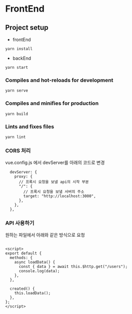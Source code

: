 # FrontEnd

## Project setup

- frontEnd
```
yarn install
```

- backEnd
```
yarn start
```

### Compiles and hot-reloads for development

```
yarn serve
```

### Compiles and minifies for production

```
yarn build
```

### Lints and fixes files

```
yarn lint
```

### CORS 처리

vue.config.js 에서 devServer를 아래의 코드로 변경

```
  devServer: {
    proxy: {
      // 프록시 요청을 보낼 api의 시작 부분
      "/": {
        // 프록시 요청을 보낼 서버의 주소
        target: "http://localhost:3000",
      },
    },
  },
```

### API 사용하기

원하는 파일에서 아래와 같은 방식으로 요청

```

<script>
export default {
  methods: {
    async loadData() {
      const { data } = await this.$http.get("/users");
      console.log(data);
    },
  },

  created() {
    this.loadData();
  },
};
</script>

```
